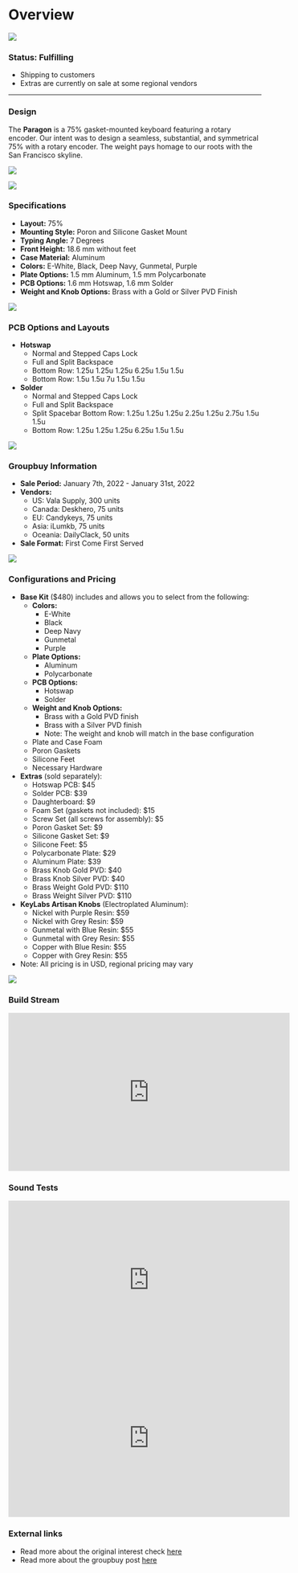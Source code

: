 # Overview

![](imgs/paragon_knob.jpg)

### Status: Fulfilling
- Shipping to customers
- Extras are currently on sale at some regional vendors

---

### Design

The **Paragon** is a 75% gasket-mounted keyboard featuring a rotary encoder. Our intent was to design a seamless, substantial, and symmetrical 75% with a rotary encoder. The weight pays homage to our roots with the San Francisco skyline.

![](imgs/paragon_weights.jpg)

![](imgs/paragon_side_profile.jpg)

### Specifications
- **Layout:** 75%
- **Mounting Style:** Poron and Silicone Gasket Mount
- **Typing Angle:** 7 Degrees
- **Front Height:** 18.6 mm without feet
- **Case Material:** Aluminum
- **Colors:** E-White, Black, Deep Navy, Gunmetal, Purple
- **Plate Options:** 1.5 mm Aluminum, 1.5 mm Polycarbonate
- **PCB Options:** 1.6 mm Hotswap, 1.6 mm Solder
- **Weight and Knob Options:** Brass with a Gold or Silver PVD Finish

![](imgs/paragon_deep_navy.jpg)

### PCB Options and Layouts
- **Hotswap**
  - Normal and Stepped Caps Lock
  - Full and Split Backspace
  - Bottom Row: 1.25u 1.25u 1.25u 6.25u 1.5u 1.5u
  - Bottom Row: 1.5u 1.5u 7u 1.5u 1.5u
- **Solder**
  - Normal and Stepped Caps Lock
  - Full and Split Backspace
  - Split Spacebar Bottom Row: 1.25u 1.25u 1.25u 2.25u 1.25u 2.75u 1.5u 1.5u
  - Bottom Row: 1.25u 1.25u 1.25u 6.25u 1.5u 1.5u

![](imgs/paragons_unbuilt.jpg)

### Groupbuy Information
- **Sale Period:** January 7th, 2022 - January 31st, 2022
- **Vendors:**
  - US: Vala Supply, 300 units
  - Canada: Deskhero, 75 units
  - EU: Candykeys, 75 units
  - Asia: iLumkb, 75 units
  - Oceania: DailyClack, 50 units
- **Sale Format:** First Come First Served

![](imgs/paragon_standing.jpg)

### Configurations and Pricing
- **Base Kit** ($480) includes and allows you to select from the following:
  - **Colors:** 
    - E-White
    - Black
    - Deep Navy
    - Gunmetal
    - Purple
  - **Plate Options:** 
    - Aluminum
    - Polycarbonate
  - **PCB Options:** 
    - Hotswap
    - Solder
  - **Weight and Knob Options:** 
    - Brass with a Gold PVD finish
    - Brass with a Silver PVD finish
    - Note: The weight and knob will match in the base configuration
  - Plate and Case Foam
  - Poron Gaskets
  - Silicone Feet
  - Necessary Hardware
- **Extras** (sold separately):
  - Hotswap PCB: $45
  - Solder PCB: $39
  - Daughterboard: $9
  - Foam Set (gaskets not included): $15
  - Screw Set (all screws for assembly): $5
  - Poron Gasket Set: $9
  - Silicone Gasket Set: $9
  - Silicone Feet: $5
  - Polycarbonate Plate: $29
  - Aluminum Plate: $39
  - Brass Knob Gold PVD: $40
  - Brass Knob Silver PVD: $40
  - Brass Weight Gold PVD: $110
  - Brass Weight Silver PVD: $110
- **KeyLabs Artisan Knobs** (Electroplated Aluminum):
  - Nickel with Purple Resin: $59
  - Nickel with Grey Resin: $59
  - Gunmetal with Blue Resin: $55
  - Gunmetal with Grey Resin: $55
  - Copper with Blue Resin: $55
  - Copper with Grey Resin: $55
- Note: All pricing is in USD, regional pricing may vary

![](imgs/paragon_e_white.jpg)

### Build Stream
<iframe width="560" height="315" src="https://www.youtube.com/embed/7KdJ7MEapsE" title="YouTube video player" frameborder="0" allow="accelerometer; autoplay; clipboard-write; encrypted-media; gyroscope; picture-in-picture; web-share" allowfullscreen></iframe>

### Sound Tests
<iframe width="560" height="315" src="https://www.youtube.com/embed/t8IRW6TfL9o" title="YouTube video player" frameborder="0" allow="accelerometer; autoplay; clipboard-write; encrypted-media; gyroscope; picture-in-picture; web-share" allowfullscreen></iframe>

<iframe width="560" height="315" src="https://www.youtube.com/embed/1e53OlAWhAs" title="YouTube video player" frameborder="0" allow="accelerometer; autoplay; clipboard-write; encrypted-media; gyroscope; picture-in-picture; web-share" allowfullscreen></iframe>

### External links

- Read more about the original interest check [here](https://geekhack.org/index.php?topic=107743.0)
- Read more about the groupbuy post [here](https://geekhack.org/index.php?topic=115873.0)





